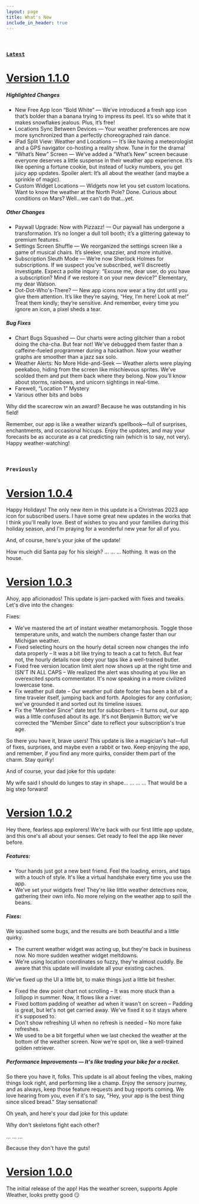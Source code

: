 ```yaml
---
layout: page
title: What's New
include_in_header: true
---
```


<br>

<!-- ### <a name="roadmap"></a>[`Roadmap`](#roadmap) -->

### <a name="changelog"></a>[`Latest`](#changelog)
# <a name="1.1.0"></a>**[Version 1.1.0](#1.1.0)**
##### Highlighted Changes
* New Free App Icon “Bold White” — We’ve introduced a fresh app icon that’s bolder than a banana trying to impress its peel. It’s so white that it makes snowflakes jealous. Plus, it’s free! 
* Locations Sync Between Devices — Your weather preferences are now more synchronized than a perfectly choreographed rain dance.
* iPad Split View: Weather and Locations — It’s like having a meteorologist and a GPS navigator co-hosting a reality show. Tune in for the drama!
* “What’s New” Screen — We’ve added a “What’s New” screen because everyone deserves a little suspense in their weather app experience. It’s like opening a fortune cookie, but instead of lucky numbers, you get juicy app updates. Spoiler alert: It’s all about the weather (and maybe a sprinkle of magic).
* Custom Widget Locations — Widgets now let you set custom locations. Want to know the weather at the North Pole? Done. Curious about conditions on Mars? Well...we can't do that...yet.

##### Other Changes
* Paywall Upgrade: Now with Pizzazz! — Our paywall has undergone a transformation. It’s no longer a dull toll booth; it’s a glittering gateway to premium features.
* Settings Screen Shuffle — We reorganized the settings screen like a game of musical chairs. It’s sleeker, snazzier, and more intuitive.
* Subscription Sleuth Mode — We’re now Sherlock Holmes for subscriptions. If we suspect you’ve subscribed, we’ll discreetly investigate. Expect a polite inquiry: “Excuse me, dear user, do you have a subscription? Mind if we restore it on your new device?” Elementary, my dear Watson.
* Dot-Dot-Who's-There? — New app icons now wear a tiny dot until you give them attention. It’s like they’re saying, “Hey, I’m here! Look at me!” Treat them kindly; they’re sensitive. And remember, every time you ignore an icon, a pixel sheds a tear.

##### Bug Fixes
* Chart Bugs Squashed — Our charts were acting glitchier than a robot doing the cha-cha. But fear not! We’ve debugged them faster than a caffeine-fueled programmer during a hackathon. Now your weather graphs are smoother than a jazz sax solo.
* Weather Alerts: No More Hide-and-Seek — Weather alerts were playing peekaboo, hiding from the screen like mischievous sprites. We’ve scolded them and put them back where they belong. Now you’ll know about storms, rainbows, and unicorn sightings in real-time.
* Farewell, “Location 1” Mystery
* Various other bits and bobs

Why did the scarecrow win an award? Because he was outstanding in his field!

Remember, our app is like a weather wizard’s spellbook—full of surprises, enchantments, and occasional hiccups. Enjoy the updates, and may your forecasts be as accurate as a cat predicting rain (which is to say, not very). Happy weather-watching!

<br>

### `Previously`

# <a name="1.0.4"></a>**[Version 1.0.4](#1.0.4)**
Happy Holidays! The only new item in this update is a Christmas 2023 app icon for subscribed users. I have some great new updates in the works that I think you'll really love. Best of wishes to you and your families during this holiday season, and I'm praying for a wonderful new year for all of you.

And, of course, here's your joke of the update!

How much did Santa pay for his sleigh?
...
...
...
Nothing. It was on the house.

# <a name="1.0.3"></a>**[Version 1.0.3](#1.0.3)**
Ahoy, app aficionados! This update is jam-packed with fixes and tweaks. Let's dive into the changes:

Fixes:
- We've mastered the art of instant weather metamorphosis. Toggle those temperature units, and watch the numbers change faster than our Michigan weather.
- Fixed selecting hours on the hourly detail screen now changes the info data properly – It was a bit like trying to teach a cat to fetch. But fear not, the hourly details now obey your taps like a well-trained butler.
- Fixed free version location limit alert now shows up at the right time and ISN'T IN ALL CAPS – We realized the alert was shouting at you like an overexcited sports commentator. It's now speaking in a more civilized lowercase tone.
- Fix weather pull date – Our weather pull date footer has been a bit of a time traveler itself, jumping back and forth. Apologies for any confusion; we've grounded it and sorted out its timeline issues.
- Fix the "Member Since" date text for subscribers – It turns out, our app was a little confused about its age. It's not Benjamin Button; we've corrected the "Member Since" date to reflect your subscription's true age.

So there you have it, brave users! This update is like a magician's hat—full of fixes, surprises, and maybe even a rabbit or two. Keep enjoying the app, and remember, if you find any more quirks, consider them part of the charm. Stay quirky!

And of course, your dad joke for this update:

My wife said I should do lunges to stay in shape...
...
...
...
That would be a big step forward!

# <a name="1.0.2"></a>**[Version 1.0.2](#1.0.2)**
Hey there, fearless app explorers! We're back with our first little app update, and this one's all about your senses. Get ready to feel the app like never before.

##### Features:
- Your hands just got a new best friend. Feel the loading, errors, and taps with a touch of style. It's like a virtual handshake every time you use the app.
- We've set your widgets free! They're like little weather detectives now, gathering their own info. No more relying on the weather app to spill the beans.

##### Fixes:
We squashed some bugs, and the results are both beautiful and a little quirky.
- The current weather widget was acting up, but they're back in business now. No more sudden weather widget meltdowns.
- We're using location coordinates so fuzzy, they're almost cuddly. Be aware that this update will invalidate all your existing caches.

We've fixed up the UI a little bit, to make things just a little bit fresher.
- Fixed the dew point chart not scrolling – It was more stuck than a lollipop in summer. Now, it flows like a river.
- Fixed bottom padding of weather ad when it wasn't on screen – Padding is great, but let's not get carried away. We've fixed it so it stays where it's supposed to.
- Don't show refreshing UI when no refresh is needed – No more fake refreshes.
- We used to be a bit forgetful when we last checked the weather at the bottom of the weather screen. Now we're spot on, like a well-trained golden retriever.

##### Performance Improvements — It's like trading your bike for a rocket.

So there you have it, folks. This update is all about feeling the vibes, making things look right, and performing like a champ. Enjoy the sensory journey, and as always, keep those feature requests and bug reports coming. We love hearing from you, even if it's to say, "Hey, your app is the best thing since sliced bread." Stay sensational!

Oh yeah, and here's your dad joke for this update:

Why don't skeletons fight each other?

...
...
...

Because they don't have the guts!

# <a name="1.0.0"></a>**[Version 1.0.0](#1.0.0)**
The initial release of the app! Has the weather screen, supports Apple Weather, looks pretty good 😏
